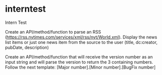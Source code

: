 # interntest
Intern Test

Create an API/method/function to parse an RSS (https://rss.nytimes.com/services/xml/rss/nyt/World.xml). Display the news list items or just one news item from the source to the user (title, dc:creator, pubDate, description)


Create an API/method/function that will receive the version number as an input string and will parse the version to return the 3 containing numbers. Follow the next template: [Major number].[Minor number].[BugFix number] 
